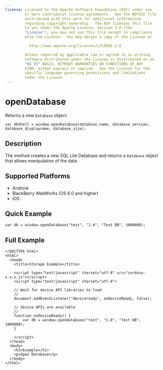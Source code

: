 ```yaml
---
license: Licensed to the Apache Software Foundation (ASF) under one
         or more contributor license agreements.  See the NOTICE file
         distributed with this work for additional information
         regarding copyright ownership.  The ASF licenses this file
         to you under the Apache License, Version 2.0 (the
         "License"); you may not use this file except in compliance
         with the License.  You may obtain a copy of the License at

           http://www.apache.org/licenses/LICENSE-2.0

         Unless required by applicable law or agreed to in writing,
         software distributed under the License is distributed on an
         "AS IS" BASIS, WITHOUT WARRANTIES OR CONDITIONS OF ANY
         KIND, either express or implied.  See the License for the
         specific language governing permissions and limitations
         under the License.
---
```


openDatabase
===============

Returns a new `Database` object.

    var dbShell = window.openDatabase(database_name, database_version, database_displayname, database_size);

Description
-----------

The method creates a new SQL Lite Database and returns a `Database`
object that allows manipulation of the data.

Supported Platforms
-------------------

- Android
- BlackBerry WebWorks (OS 6.0 and higher)
- iOS

Quick Example
-------------

    var db = window.openDatabase("test", "1.0", "Test DB", 1000000);

Full Example
------------

    <!DOCTYPE html>
    <html>
      <head>
        <title>Storage Example</title>

        <script type="text/javascript" charset="utf-8" src="cordova-x.x.x.js"></script>
        <script type="text/javascript" charset="utf-8">

        // Wait for device API libraries to load
        //
        document.addEventListener("deviceready", onDeviceReady, false);

        // device APIs are available
        //
        function onDeviceReady() {
            var db = window.openDatabase("test", "1.0", "Test DB", 1000000);
        }

        </script>
      </head>
      <body>
        <h1>Example</h1>
        <p>Open Database</p>
      </body>
    </html>
